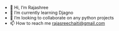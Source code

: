 - 👋 Hi, I’m Rajashree
- 🌱 I’m currently learning Djagno
- 💞️ I’m looking to collaborate on any python projects
- 📫 How to reach me rajasreechaiti@gmail.com

<!---
shree613/shree613 is a ✨ special ✨ repository because its `README.md` (this file) appears on your GitHub profile.
You can click the Preview link to take a look at your changes.
--->
